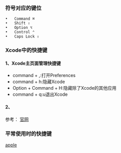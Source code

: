
### 符号对应的键位
	•	Command ⌘
	•	Shift ⇧
	•	Option ⌥
	•	Control ⌃
	•	Caps Lock ⇪
	
### Xcode中的快捷键

#### 1、Xcode主页面管理快捷键
* command + ,:打开Preferences
* command + h:隐藏Xcode
* Option + Command + H:隐藏除了Xcode的其他应用
* command + q:u退出Xcode

#### 2、

参考：
[官网](https://developer.apple.com/library/prerelease/content/documentation/IDEs/Conceptual/xcode_help-command_shortcuts/MenuCommands/MenuCommands014.html#//apple_ref/doc/uid/TP40010560-CH2-SW4)

### 平常使用时的快捷键
[apple](https://support.apple.com/zh-cn/HT201236)

